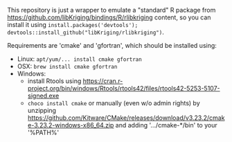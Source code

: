 This repository is just a wrapper to emulate a "standard" R package from https://github.com/libKriging/bindings/R/rlibkriging content,
so you can install it using `install.packages('devtools'); devtools::install_github("libKriging/rlibkriging")`.

Requirements are 'cmake' and 'gfortran', which should be installed using:

  * Linux: `apt/yum/... install cmake gfortran`
  * OSX: `brew install cmake gfortran`
  * Windows:
    * install Rtools using https://cran.r-project.org/bin/windows/Rtools/rtools42/files/rtools42-5253-5107-signed.exe
    * `choco install cmake`
    or manually (even w/o admin rights) by unzipping https://github.com/Kitware/CMake/releases/download/v3.23.2/cmake-3.23.2-windows-x86_64.zip and adding '.../cmake-*/bin' to your '%PATH%'


